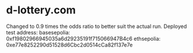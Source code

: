 # d-lottery.com
Changed to 0.9 times the odds ratio to better suit the actual run. Deployed test address: basesepolia: 0xf19802966945035a6d29235191f715066947B4c6 ethsepolia: 0xe77e8252290d51528d6Cbc2d0514cCa82f137e7e
